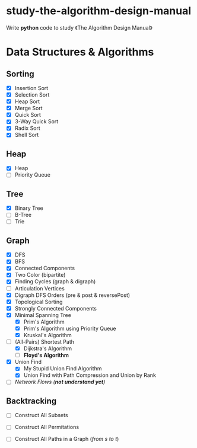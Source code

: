 # study-the-algorithm-design-manual
Write **python** code to study 《The Algorithm Design Manual》


# Data Structures & Algorithms

## Sorting
- [x] Insertion Sort
- [x] Selection Sort
- [x] Heap Sort
- [x] Merge Sort
- [x] Quick Sort
- [x] 3-Way Quick Sort
- [x] Radix Sort
- [x] Shell Sort

## Heap
- [x] Heap
- [ ] Priority Queue

## Tree
- [x] Binary Tree
- [ ] B-Tree
- [ ] Trie

## Graph 

- [x] DFS
- [x] BFS
- [x] Connected Components
- [x] Two Color (bipartite)
- [x] Finding Cycles (graph & digraph)
- [ ] Articulation Vertices
- [x] Digraph DFS Orders (pre & post & reversePost)
- [x] Topological Sorting
- [x] Strongly Connected Components
- [x] Minimal Spanning Tree
    - [x] Prim's Algorithm
    - [x] Prim's Algorithm using Priority Queue
    - [x] Kruskal's Algorithm

- [ ] (All-Pairs) Shortest Path
    - [x] Dijkstra's Algorithm 
    - [ ] **Floyd's Algorithm**
    
- [x] Union Find
    - [x] My Stupid Union Find Algorithm
    - [x] Union Find with Path Compression and Union by Rank
- [ ] _Network Flows (**not understand yet**)_
    
## Backtracking

- [ ] Construct All Subsets
- [ ] Construct All Permitations
- [ ] Construct All Paths in  a Graph (_from s to t_)


    